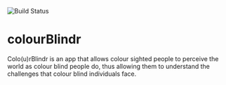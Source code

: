 <img src="https://travis-ci.org/isabellaorgan/colourBlindr.svg?branch=master" alt="Build Status" />

# colourBlindr
Colo(u)rBlindr is an app that allows colour sighted people to perceive the world as colour blind people do, thus allowing them to understand the challenges that colour blind individuals face.
